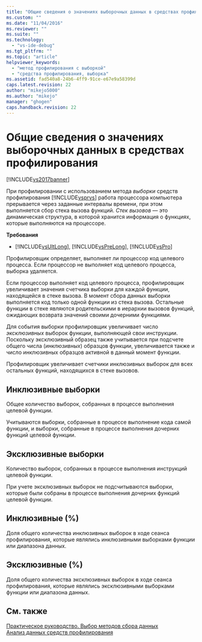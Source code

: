 ```yaml
---
title: "Общие сведения о значениях выборочных данных в средствах профилирования | Microsoft Docs"
ms.custom: ""
ms.date: "11/04/2016"
ms.reviewer: ""
ms.suite: ""
ms.technology: 
  - "vs-ide-debug"
ms.tgt_pltfrm: ""
ms.topic: "article"
helpviewer_keywords: 
  - "метод профилирования с выборкой"
  - "средства профилирования, выборка"
ms.assetid: fad540a8-24b6-4ff9-91ce-e67e9a58399d
caps.latest.revision: 22
author: "mikejo5000"
ms.author: "mikejo"
manager: "ghogen"
caps.handback.revision: 22
---
```

# Общие сведения о значениях выборочных данных в средствах профилирования
[!INCLUDE[vs2017banner](../code-quality/includes/vs2017banner.md)]

При профилировании с использованием метода *выборки* средств профилирования [!INCLUDE[vsprvs](../code-quality/includes/vsprvs_md.md)] работа процессора компьютера прерывается через заданные интервалы времени, при этом выполняется сбор стека вызова функций.  *Стек вызовов* — это динамическая структура, в которой хранится информация о функциях, которые выполняются на процессоре.  
  
 **Требования**  
  
-   [!INCLUDE[vsUltLong](../code-quality/includes/vsultlong_md.md)], [!INCLUDE[vsPreLong](../code-quality/includes/vsprelong_md.md)], [!INCLUDE[vsPro](../code-quality/includes/vspro_md.md)]  
  
 Профилировщик определяет, выполняет ли процессор код целевого процесса.  Если процессор не выполняет код целевого процесса, выборка удаляется.  
  
 Если процессор выполняет код целевого процесса, профилировщик увеличивает значения счетчика выборки для каждой функции, находящейся в стеке вызова.  В момент сбора данных выборки выполняется код только одной функции из стека вызова.  Остальные функции в стеке являются родительскими в иерархии вызовов функций, ожидающих возврата значений своими дочерними функциями.  
  
 Для события выборки профилировщик увеличивает число *эксклюзивных* выборок функции, выполняющей свои инструкции.  Поскольку эксклюзивный образец также учитывается при подсчете общего числа \(*инклюзивных*\) образцов функции, увеличивается также и число инклюзивных образцов активной в данный момент функции.  
  
 Профилировщик увеличивает счетчики инклюзивных выборок для всех остальных функций, находящихся в стеке вызовов.  
  
## Инклюзивные выборки  
 Общее количество выборок, собранных в процессе выполнения целевой функции.  
  
 Учитываются выборки, собранные в процессе выполнение кода самой функции, и выборки, собранные в процессе выполнения дочерних функций целевой функции.  
  
## Эксклюзивные выборки  
 Количество выборок, собранных в процессе выполнения инструкций целевой функции.  
  
 При учете эксклюзивных выборок не подсчитываются выборки, которые были собраны в процессе выполнения дочерних функций целевой функции.  
  
## Инклюзивные \(%\)  
 Доля общего количества инклюзивных выборок в ходе сеанса профилирования, которые являлись инклюзивными выборками функции или диапазона данных.  
  
## Эксклюзивные \(%\)  
 Доля общего количества эксклюзивных выборок в ходе сеанса профилирования, которые являлись эксклюзивными выборками функции или диапазона данных.  
  
## См. также  
 [Практическое руководство. Выбор методов сбора данных](../profiling/how-to-choose-collection-methods.md)   
 [Анализ данных средств профилирования](../profiling/analyzing-performance-tools-data.md)